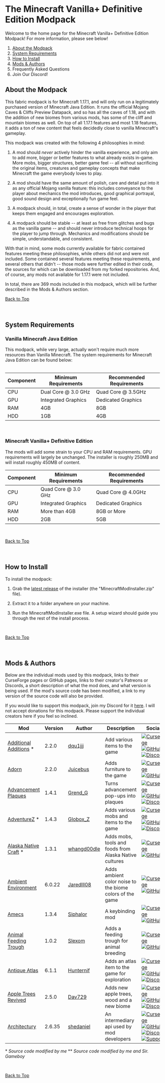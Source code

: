 
# The Minecraft Vanilla+ Definitive Edition Modpack

<p id="top">Welcome to the home page for the Minecraft Vanilla+ Definitive Edition Modpack! For more information, please see below!</p>

 1. <a href="#about">About the Modpack</a>
 2.  <a href="#req">System Requirements</a>
 3. <a href="#install">How to Install</a>
 4. <a href="#mods">Mods & Authors</a>
 5. Frequently Asked Questions
 6. Join Our Discord!

<h2 id="about">About the Modpack</h2>
This fabric modpack is for Minecraft 1.17.1, and will only run on a legitimately purchased version of Minecraft Java Edition. It runs the official Mojang Caves & Cliffs Preview Datapack, and so has all the caves of 1.18, and with the addition of new biomes from various mods, has some of the cliff and mountain biomes as well. On top of all 1.17.1 features and most 1.18 features, it adds a ton of new content that feels decidedly close to vanilla Minecraft's gameplay.

This modpack was created with the following 4 philosophies in mind:

 1. A mod should *never* actively hinder the vanilla experience, and only aim to add more, bigger or better features to what already exists in-game. More mobs, bigger structures, better game feel -- all without sacrificing the original items, creatures and gameplay concepts that make Minecraft the game everybody loves to play.
 
 2. A mod should have the same amount of polish, care and detail put into it as any official Mojang vanilla feature: this includes conveyance to the player about mechanics the mod introduces, good graphical portrayal, good sound design and exceptionally fun game feel.
 
 3. A modpack should, in total, create a sense of wonder in the player that keeps them engaged and encourages exploration.
 
 4. A modpack should be stable -- at least as free from glitches and bugs as the vanilla game -- and should never introduce technical hoops for the player to jump through. Mechanics and modifications should be simple, understandable, and consistent.

With that in mind, some mods currently available for fabric contained features meeting these philosophies, while others did not and were not included. Some contained several features meeting these requirements, and several others that didn't -- those mods were further edited in their code, the sources for which can be downloaded from my forked repositories. And, of course, any mods not available for 1.17.1 were not included.

In total, there are 369 mods included in this modpack, which will be further described in the Mods & Authors section.

<a href="#top">Back to Top</a>
<br /><br /><br />





<h2 id="req">System Requirements</h2>

<h3>Vanilla Minecraft Java Edition</h3>
This modpack, while very large, actually won't require much more resources than Vanilla Minecraft. The system requirements for Minecraft Java Edition can be found below:
<br /><br />

| Component | Minimum Requirements | Recommended Requirements |
|--|--|--|
|CPU|Dual Core @ 3.0 GHz|Quad Core @ 3.5GHz|
|GPU|Integrated Graphics|Dedicated Graphics|
|RAM|4GB|8GB|
|HDD|1GB|4GB|

<br />

<h3>Minecraft Vanilla+ Definitive Edition</h3>

The mods will add some strain to your CPU and RAM requirements. GPU requirements will largely be unchanged. The installer is roughly 250MB and will install roughly 450MB of content.


| Component | Minimum Requirements | Recommended Requirements |
|--|--|--|
|CPU|Quad Core @ 3.0 GHz|Quad Core @ 4.0GHz|
|GPU|Integrated Graphics|Dedicated Graphics|
|RAM|More than 4GB|8GB or More|
|HDD|2GB|5GB|

<br />

<a href="#top">Back to Top</a>
<br /><br /><br />



<h2 id="install">How to Install</h2>

To install the modpack:
1. Grab the [latest release](https://github.com/SalvieMundi/DefinitiveEditionVanillaPlus/releases) of the installer (the "MinecraftModInstaller.zip" file).
 
2. Extract it to a folder anywhere on your machine.

3.  Run the MinecraftModInstaller.exe file. A setup wizard should guide you through the rest of the install process.

<br />

<a href="#top">Back to Top</a>
<br /><br /><br />




<h2 id="mods">Mods & Authors</h2>

Below are the individual mods used by this modpack, links to their CurseForge pages or GitHub pages, links to their creator's Patreons or Discords, a short description of what the mod does, and what version is being used. If the mod's source code has been modified, a link to my version of the source code will also be provided.

If you would like to support this modpack, join my Discord for it [here](https://discord.gg/d2w9ud3Bke). I will not accept donations for this modpack. Please support the individual creators here if you feel so inclined.
<br />

|Mod|Version|Author|Description|Socials|
|--|--|--|--|--|
|[Additional Additions](https://www.curseforge.com/minecraft/mc-mods/additional-additions) *|2.2.0|[dqu1jjj](https://www.curseforge.com/members/dqu1jjj/projects)|Add various items to the game| [![CurseForge](https://drive.google.com/thumbnail?id=12LKG8JZKmC_HGzT_J6CDsuYw1aMGoH6L&sz=w19) ](https://www.curseforge.com/minecraft/mc-mods/additional-additions) [![GitHub](https://drive.google.com/thumbnail?id=12pfNVvJdbG9YBQnknaOWs33uzmWj6Ox0&sz=w24)](https://github.com/SalvieMundi/additionaladditions) [![Discord](https://drive.google.com/thumbnail?id=1AEcvGnkkFE-Mb6dvHh3jOk70HSV3rlUD&sz=w24)](https://www.curseforge.com/linkout?remoteUrl=https%253a%252f%252fdiscord.com%252finvite%252fg5a7ZA62t3)|
|[Adorn](https://www.curseforge.com/minecraft/mc-mods/adorn)|2.2.0|[Juicebus](https://www.curseforge.com/members/juicebus/projects)|Adds furniture to the game| [![CurseForge](https://drive.google.com/thumbnail?id=12LKG8JZKmC_HGzT_J6CDsuYw1aMGoH6L&sz=w19) ](https://www.curseforge.com/minecraft/mc-mods/adorn) [![GitHub](https://drive.google.com/thumbnail?id=12pfNVvJdbG9YBQnknaOWs33uzmWj6Ox0&sz=w24)](https://github.com/Juuxel/Adorn)|
|[Advancement Plaques](https://www.curseforge.com/minecraft/mc-mods/advancement-plaques-fabric)|1.4.1|[Grend_G](https://www.curseforge.com/members/grend_g/projects)|Turns advancement pop-ups into plaques| [![CurseForge](https://drive.google.com/thumbnail?id=12LKG8JZKmC_HGzT_J6CDsuYw1aMGoH6L&sz=w19) ](https://www.curseforge.com/minecraft/mc-mods/advancement-plaques-fabric) [![GitHub](https://drive.google.com/thumbnail?id=12pfNVvJdbG9YBQnknaOWs33uzmWj6Ox0&sz=w24)](https://github.com/AHilyard/AdvancementPlaques) [![Discord](https://drive.google.com/thumbnail?id=1AEcvGnkkFE-Mb6dvHh3jOk70HSV3rlUD&sz=w24)](https://discord.gg/S5NQjbXPnb) |
|[AdventureZ](https://www.curseforge.com/minecraft/mc-mods/adventurez) *|1.4.3|[Globox_Z](https://www.curseforge.com/members/globox_z/projects)|Adds various mobs and items to the game| [![CurseForge](https://drive.google.com/thumbnail?id=12LKG8JZKmC_HGzT_J6CDsuYw1aMGoH6L&sz=w19) ](https://www.curseforge.com/minecraft/mc-mods/adventurez) [![GitHub](https://drive.google.com/thumbnail?id=12pfNVvJdbG9YBQnknaOWs33uzmWj6Ox0&sz=w24)](https://github.com/SalvieMundi/AdventureZ) [![Discord](https://drive.google.com/thumbnail?id=1AEcvGnkkFE-Mb6dvHh3jOk70HSV3rlUD&sz=w24)](https://discord.gg/dXNZBw8) |
|[Alaska Native Craft](https://www.curseforge.com/minecraft/mc-mods/alaska-native-craft) *|1.3.1|[whangd00dle](https://www.curseforge.com/members/whangd00dle/projects)|Adds mobs, tools and foods from Alaska Native cultures| [![CurseForge](https://drive.google.com/thumbnail?id=12LKG8JZKmC_HGzT_J6CDsuYw1aMGoH6L&sz=w19) ](https://www.curseforge.com/minecraft/mc-mods/alaska-native-craft) [![GitHub](https://drive.google.com/thumbnail?id=12pfNVvJdbG9YBQnknaOWs33uzmWj6Ox0&sz=w24)](https://github.com/SalvieMundi/alaskanativecraft)|
|[Ambient Environment](https://www.curseforge.com/minecraft/mc-mods/ambient-environment)|6.0.22|[Jaredlll08](https://www.curseforge.com/members/jaredlll08/projects)|Adds ambient color noise to the biome colors of the game| [![CurseForge](https://drive.google.com/thumbnail?id=12LKG8JZKmC_HGzT_J6CDsuYw1aMGoH6L&sz=w19) ](https://www.curseforge.com/minecraft/mc-mods/ambient-environment) [![GitHub](https://drive.google.com/thumbnail?id=12pfNVvJdbG9YBQnknaOWs33uzmWj6Ox0&sz=w24)](https://github.com/jaredlll08/Ambiance)|
|[Amecs](https://www.curseforge.com/minecraft/mc-mods/amecs)|1.3.4|[Siphalor](https://www.curseforge.com/members/siphalor/projects)|A keybinding mod| [![CurseForge](https://drive.google.com/thumbnail?id=12LKG8JZKmC_HGzT_J6CDsuYw1aMGoH6L&sz=w19) ](https://www.curseforge.com/minecraft/mc-mods/amecs) [![GitHub](https://drive.google.com/thumbnail?id=12pfNVvJdbG9YBQnknaOWs33uzmWj6Ox0&sz=w24)](https://github.com/Siphalor/amecs)|
|[Animal Feeding Trough](https://www.curseforge.com/minecraft/mc-mods/animal-feeding-trough)|1.0.2|[Slexom](https://www.curseforge.com/members/slexom/projects)|Adds a feeding trough for animal breeding| [![CurseForge](https://drive.google.com/thumbnail?id=12LKG8JZKmC_HGzT_J6CDsuYw1aMGoH6L&sz=w19) ](https://www.curseforge.com/minecraft/mc-mods/animal-feeding-trough) [![GitHub](https://drive.google.com/thumbnail?id=12pfNVvJdbG9YBQnknaOWs33uzmWj6Ox0&sz=w24)](https://github.com/Slexom/animal-feeding-trough)|
|[Antique Atlas](https://www.curseforge.com/minecraft/mc-mods/antique-atlas)|6.1.1|[Hunternif](https://www.curseforge.com/members/hunternif/projects)|Adds an atlas item to the game for exploration| [![CurseForge](https://drive.google.com/thumbnail?id=12LKG8JZKmC_HGzT_J6CDsuYw1aMGoH6L&sz=w19) ](https://www.curseforge.com/minecraft/mc-mods/antique-atlas) [![GitHub](https://drive.google.com/thumbnail?id=12pfNVvJdbG9YBQnknaOWs33uzmWj6Ox0&sz=w24)](https://github.com/Hunternif/AntiqueAtlas) [![Discord](https://drive.google.com/thumbnail?id=1AEcvGnkkFE-Mb6dvHh3jOk70HSV3rlUD&sz=w24)](https://discord.gg/N2H3r9y)|
|[Apple Trees Revived](https://www.curseforge.com/minecraft/mc-mods/apple-trees-revived)|2.5.0|[Dav729](https://www.curseforge.com/members/dav729/projects)|Adds new apple trees, wood and a new biome| [![CurseForge](https://drive.google.com/thumbnail?id=12LKG8JZKmC_HGzT_J6CDsuYw1aMGoH6L&sz=w19) ](https://www.curseforge.com/minecraft/mc-mods/apple-trees-revived) [![GitHub](https://drive.google.com/thumbnail?id=12pfNVvJdbG9YBQnknaOWs33uzmWj6Ox0&sz=w24)](https://github.com/DavD729/AppleTreesRev) [![Discord](https://drive.google.com/thumbnail?id=1AEcvGnkkFE-Mb6dvHh3jOk70HSV3rlUD&sz=w24)](https://discord.gg/dXNZBw8)|
|[Architectury](https://www.curseforge.com/minecraft/mc-mods/architectury-fabric)|2.6.35|[shedaniel](https://www.curseforge.com/members/shedaniel/projects)|An intermediary api used by mod developers| [![CurseForge](https://drive.google.com/thumbnail?id=12LKG8JZKmC_HGzT_J6CDsuYw1aMGoH6L&sz=w19) ](https://www.curseforge.com/minecraft/mc-mods/architectury-fabric) [![GitHub](https://drive.google.com/thumbnail?id=12pfNVvJdbG9YBQnknaOWs33uzmWj6Ox0&sz=w24)](https://github.com/architectury/architectury) [![Discord](https://drive.google.com/thumbnail?id=1AEcvGnkkFE-Mb6dvHh3jOk70HSV3rlUD&sz=w24)](https://discord.gg/C2RdJDpRBP) [![Support](https://drive.google.com/thumbnail?id=1_f1xBcavdvn1x_jY_Ym8ayicMwQscQRq&sz=w24)](https://www.patreon.com/shedaniel)|


*&nbsp;*Source code modified by me*
** *Source code modified by me and Sir. Gameboy*

<br />

<a href="#top">Back to Top</a>
<br /><br /><br />
